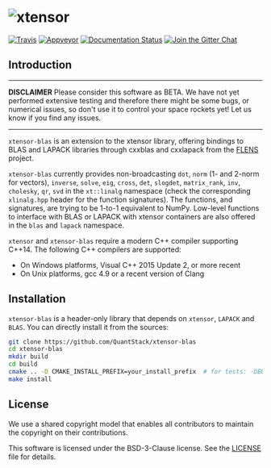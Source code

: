 # ![xtensor](http://quantstack.net/assets/images/xtensor-blas.svg)

[![Travis](https://travis-ci.org/QuantStack/xtensor-blas.svg?branch=master)](https://travis-ci.org/QuantStack/xtensor-blas)
[![Appveyor](https://ci.appveyor.com/api/projects/status/quf1hllkedr0rxbk?svg=true)](https://ci.appveyor.com/project/QuantStack/xtensor-blas)
[![Documentation Status](http://readthedocs.org/projects/xtensor-blas/badge/?version=latest)](https://xtensor-blas.readthedocs.io/en/latest/?badge=latest)
[![Join the Gitter Chat](https://badges.gitter.im/Join%20Chat.svg)](https://gitter.im/QuantStack/Lobby?utm_source=badge&utm_medium=badge&utm_campaign=pr-badge&utm_content=badge)

## Introduction

----

**DISCLAIMER** Please consider this software as BETA. We have not yet performed extensive testing and therefore there might be some bugs, or numerical issues, so don't use it to control your space rockets yet! Let us know if you find any issues.

----

`xtensor-blas` is an extension to the xtensor library, offering bindings to BLAS and LAPACK libraries 
through cxxblas and cxxlapack from the [FLENS](https://github.com/michael-lehn/FLENS) project.

`xtensor-blas` currently provides non-broadcasting `dot`, `norm` (1- and 2-norm for vectors), `inverse`, `solve`,
`eig`, `cross`, `det`, `slogdet`, `matrix_rank`, `inv`, `cholesky`, `qr`, `svd` in the `xt::linalg` namespace (check the corresponding `xlinalg.hpp` header for the function signatures). The functions, and signatures, are trying to be 1-to-1 equivalent to NumPy.
Low-level functions to interface with BLAS or LAPACK with xtensor containers are also offered 
in the `blas` and `lapack` namespace.

`xtensor` and `xtensor-blas` require a modern C++ compiler supporting C++14. The following C++ compilers are supported:

 - On Windows platforms, Visual C++ 2015 Update 2, or more recent
 - On Unix platforms, gcc 4.9 or a recent version of Clang

## Installation

`xtensor-blas` is a header-only library that depends on `xtensor`, `LAPACK` and `BLAS`.
You can directly install it from the sources:

```bash
git clone https://github.com/QuantStack/xtensor-blas
cd xtensor-blas
mkdir build
cd build
cmake .. -D CMAKE_INSTALL_PREFIX=your_install_prefix  # for tests: -DBUILD_TESTS=ON
make install
```

## License

We use a shared copyright model that enables all contributors to maintain the
copyright on their contributions.

This software is licensed under the BSD-3-Clause license. See the [LICENSE](LICENSE) file for details.
